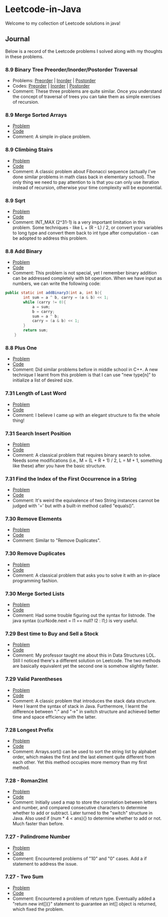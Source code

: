 # Leetcode-in-Java
Welcome to my collection of Leetcode solutions in java!

## Journal
Below is a record of the Leetcode problems I solved along with my thoughts in these problems.

### 8.9 Binary Tree Preorder/Inorder/Postorder Traversal
- Problems: [Preorder](https://leetcode.com/problems/binary-tree-preorder-traversal/) | [Inorder](https://leetcode.com/problems/binary-tree-inorder-traversal/) | [Postorder](https://leetcode.com/problems/binary-tree-postorder-traversal/)
- Codes: [Preorder](https://github.com/Zephyr271828/Leetcode-in-Java/blob/main/PreorderTraversal.java) | [Inorder](https://github.com/Zephyr271828/Leetcode-in-Java/blob/main/inorderTraversal.java) | [Postorder](https://github.com/Zephyr271828/Leetcode-in-Java/blob/main/PostorderTraversal.java)
- Comment: These three problems are quite similar. Once you understand the concept of traversal of trees you can take them as simple exercises of recursion.

### 8.9 Merge Sorted Arrays
- [Problem](https://leetcode.com/problems/merge-sorted-array/) 
- [Code](https://github.com/Zephyr271828/Leetcode-in-Java/blob/main/merge.java)
- Comment: A simple in-place problem.

### 8.9 Climbing Stairs
- [Problem](https://leetcode.com/problems/climbing-stairs/)
- [Code](https://github.com/Zephyr271828/Leetcode-in-Java/blob/main/climbStairs.java)
- Comment: A classic problem about Fibonacci sequence (actually I've done similar problems in math class back in elementary school). The only thing we need to pay attention to is that you can only use iteration instead of recursion, otherwise your time complexity will be exponential.

### 8.9 Sqrt
- [Problem](https://leetcode.com/problems/sqrtx/)
- [Code](https://github.com/Zephyr271828/Leetcode-in-Java/blob/main/sqrt.java)
- Comment: INT_MAX (2^31-1) is a very important limitation in this problem. Some techniques - like L + (R - L) / 2, or convert your variables to long type and convert them back to int type after computation - can be adopted to address this problem.

### 8.8 Add Binary
- [Problem](https://leetcode.com/problems/add-binary/)
- [Code](https://github.com/Zephyr271828/Leetcode-in-Java/blob/main/addBinary.java)
- Comment: This problem is not special, yet I remember binary addition can be addressed completely with bit operation. When we have input as numbers, we can write the following code:
```java
public static int addBinary3(int a, int b){
        int sum = a ^ b, carry = (a & b) << 1;
        while (carry != 0){
            a = sum;
            b = carry;
            sum = a ^ b;
            carry = (a & b) << 1;
        }
        return sum;
    }
```

### 8.8 Plus One
- [Problem](https://leetcode.com/problems/plus-one/)
- [Code](https://github.com/Zephyr271828/Leetcode-in-Java/blob/main/plusOne.java)
- Comment: Did similar problems before in middle school in C++. A new technique I learnt from this problem is that I can use "new type[n]" to initialize a list of desired size.

### 7.31 Length of Last Word
- [Problem](https://leetcode.com/problems/length-of-last-word/)
- [Code](https://github.com/Zephyr271828/Leetcode-in-Java/blob/main/lengthOfLastWord.java)
- Comment: I believe I came up with an elegant structure to fix the whole thing!

### 7.31 Search Insert Position
- [Problem](https://leetcode.com/problems/search-insert-position/)
- [Code](https://github.com/Zephyr271828/Leetcode-in-Java/blob/main/searchInsert.java)
- Comment: A classical problem that requires binary search to solve. Needs some modifications (i.e., M = (L + R + 1) / 2, L = M + 1, something like these) after you have the basic structure.

### 7.31 Find the Index of the First Occurrence in a String
- [Problem](https://leetcode.com/problems/find-the-index-of-the-first-occurrence-in-a-string/)
- [Code](https://github.com/Zephyr271828/Leetcode-in-Java/blob/main/strStr.java)
- Comment: It's weird the equivalence of two String instances cannot be judged with '=' but with a built-in method called "equals()".

### 7.30 Remove Elements
- [Problem](https://leetcode.com/problems/remove-element/)
- [Code](https://github.com/Zephyr271828/Leetcode-in-Java/blob/main/removeElement.java)
- Comment: Similar to "Remove Duplicates".

### 7.30 Remove Duplicates
- [Problem](https://leetcode.com/problems/remove-duplicates-from-sorted-array/)
- [Code](https://github.com/Zephyr271828/Leetcode-in-Java/blob/main/removeDuplicates.java)
- Comment: A classical problem that asks you to solve it with an in-place programming fashion.

### 7.30 Merge Sorted Lists
- [Problem](https://leetcode.com/problems/merge-two-sorted-lists/)
- [Code](https://github.com/Zephyr271828/Leetcode-in-Java/blob/main/merge_sorted_lists.java)
- Comment: Had some trouble figuring out the syntax for listnode. The java syntax (curNode.next = l1 == null? l2 : l1;) is very useful.

### 7.29 Best time to Buy and Sell a Stock
- [Problem](https://leetcode.com/problems/best-time-to-buy-and-sell-stock/)
- [Code](https://github.com/Zephyr271828/Leetcode-in-Java/blob/main/maxProfit.java)
- Comment: My professor taught me about this in Data Structures LOL. Still I noticed there's a different solution on Leetcode. The two methods are basically equivalent yet the second one is somehow slightly faster.

### 7.29 Valid Parentheses
- [Problem](https://leetcode.com/problems/valid-parentheses/)
- [Code](https://github.com/Zephyr271828/Leetcode-in-Java/blob/main/valid_parentheses.java)
- Comment: A classic problem that introduces the stack data structure. Here I learnt the syntax of stack in Java. Furthermore, I learnt the difference between ":" and "->" in switch structure and achieved better time and space efficiency with the latter. 

### 7.28 Longest Prefix
- [Problem](https://leetcode.com/problems/longest-common-prefix/)
- [Code](https://github.com/Zephyr271828/Leetcode-in-Java/blob/main/longest_prefix.java
)
- Comment: Arrays.sort() can be used to sort the string list by alphabet order, which makes the first and the last element quite different from each other. Yet this method occupies more memory than my first method.

### 7.28 - Roman2Int
- [Problem](https://leetcode.com/problems/roman-to-integer/)
- [Code](https://github.com/Zephyr271828/Leetcode-in-Java/blob/main/Rome2Int.java)
- Comment: Initially used a map to store the correlation between letters and number, and compared consecutive characters to determine whether to add or subtract.
Later turned to the "switch" structure in Java. Also used if (num * 4 < ans){} to determine whether to add or not. Much faster than before.

### 7.27 - Palindrome Number
- [Problem](https://leetcode.com/problems/palindrome-number/)
- [Code](https://github.com/Zephyr271828/Leetcode-in-Java/blob/main/Palindrome.java)
- Comment: Encountered problems of "10" and "0" cases. Add a if statement to address the issue.

### 7.27 - Two Sum
- [Problem](https://leetcode.com/problems/two-sum/)
- [Code](https://github.com/Zephyr271828/Leetcode-in-Java/blob/main/Two_Sum.java)
- Comment: Encountered a problem of return type. Eventually added a "return new int[]{}" statement to guarantee an int[] object is returned, which fixed the problem.
